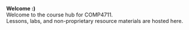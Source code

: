 **Welcome :)**  
Welcome to the course hub for COMP4711.  
Lessons, labs, and non-proprietary resource materials are hosted here.